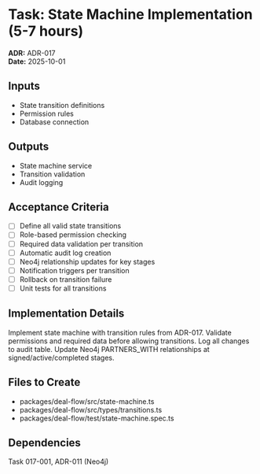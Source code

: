 # Task: State Machine Implementation (5-7 hours)
**ADR:** ADR-017  
**Date:** 2025-10-01

## Inputs
- State transition definitions
- Permission rules
- Database connection

## Outputs
- State machine service
- Transition validation
- Audit logging

## Acceptance Criteria
- [ ] Define all valid state transitions
- [ ] Role-based permission checking
- [ ] Required data validation per transition
- [ ] Automatic audit log creation
- [ ] Neo4j relationship updates for key stages
- [ ] Notification triggers per transition
- [ ] Rollback on transition failure
- [ ] Unit tests for all transitions

## Implementation Details
Implement state machine with transition rules from ADR-017. Validate permissions and required data before allowing transitions. Log all changes to audit table. Update Neo4j PARTNERS_WITH relationships at signed/active/completed stages.

## Files to Create
- packages/deal-flow/src/state-machine.ts
- packages/deal-flow/src/types/transitions.ts
- packages/deal-flow/test/state-machine.spec.ts

## Dependencies
Task 017-001, ADR-011 (Neo4j)